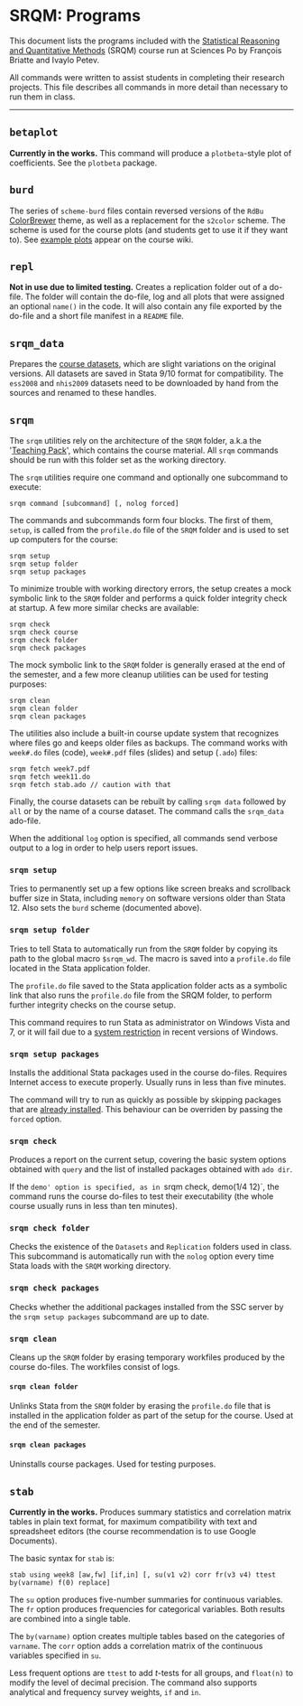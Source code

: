 # SRQM: Programs

This document lists the programs included with the [Statistical Reasoning and Quantitative Methods](http://f.briatte.org/teaching/quanti/) (SRQM) course run at Sciences Po by François Briatte and Ivaylo Petev.

All commands were written to assist students in completing their research projects. This file describes all commands in more detail than necessary to run them in class.

* * *

## `betaplot`

__Currently in the works.__ This command will produce a `plotbeta`-style plot of coefficients. See the `plotbeta` package.

## `burd`

The series of `scheme-burd` files contain reversed versions of the `RdBu` [ColorBrewer](http://colorbrewer2.org/) theme, as well as a replacement for the `s2color` scheme. The scheme is used for the course plots (and students get to use it if they want to). See [example plots](https://github.com/briatte/srqm/wiki/BuRd) appear on the course wiki.

## `repl`

__Not in use due to limited testing.__ Creates a replication folder out of a do-file. The folder will contain the do-file, log and all plots that were assigned an optional `name()` in the code. It will also contain any file exported by the do-file and a short file manifest in a `README` file.

## `srqm_data`

Prepares the [course datasets](https://github.com/briatte/srqm/blob/master/data/README.md), which are slight variations on the original versions. All datasets are saved in Stata 9/10 format for compatibility. The `ess2008` and `nhis2009` datasets need to be downloaded by hand from the sources and renamed to these handles.

## `srqm`

The `srqm` utilities rely on the architecture of the `SRQM` folder, a.k.a the '[Teaching Pack](http://f.briatte.org/srqm/)', which contains the course material. All `srqm` commands should be run with this folder set as the working directory.

The `srqm` utilities require one command and optionally one subcommand to execute:

	srqm command [subcommand] [, nolog forced]

The commands and subcommands form four blocks. The first of them, `setup`, is called from the `profile.do` file of the `SRQM` folder and is used to set up computers for the course:

	srqm setup
	srqm setup folder
	srqm setup packages

To minimize trouble with working directory errors, the setup creates a mock symbolic link to the `SRQM` folder and performs a quick folder integrity check at startup. A few more similar checks are available:

	srqm check
	srqm check course
	srqm check folder
	srqm check packages

The mock symbolic link to the `SRQM` folder is generally erased at the end of the semester, and a few more cleanup utilities can be used for testing purposes:

	srqm clean
	srqm clean folder
	srqm clean packages

The utilities also include a built-in course update system that recognizes where files go and keeps older files as backups. The command works with `week#.do` files (code), `week#.pdf` files (slides) and setup (`.ado`) files:

    srqm fetch week7.pdf
    srqm fetch week11.do
    srqm fetch stab.ado // caution with that

Finally, the course datasets can be rebuilt by calling `srqm data` followed by `all` or by the name of a course dataset. The command calls the `srqm_data` ado-file.

When the additional `log` option is specified, all commands send verbose output to a log in order to help users report issues.

### `srqm setup`

Tries to permanently set up a few options like screen breaks and scrollback buffer size in Stata, including `memory` on software versions older than Stata 12. Also sets the `burd` scheme (documented above).

### `srqm setup folder`

Tries to tell Stata to automatically run from the `SRQM` folder by copying its path to the global macro `$srqm_wd`. The macro is saved into a `profile.do` file located in the Stata application folder.

The `profile.do` file saved to the Stata application folder acts as a symbolic link that also runs the `profile.do` file from the SRQM folder, to perform further integrity checks on the course setup.

This command requires to run Stata as administrator on Windows Vista and 7, or it will fail due to a [system restriction](http://www.stata.com/support/faqs/windows/updating-on-vista/) in recent versions of Windows.

### `srqm setup packages`

Installs the additional Stata packages used in the course do-files. Requires Internet access to execute properly. Usually runs in less than five minutes.

The command will try to run as quickly as possible by skipping packages that are [already installed][statalist-tip]. This behaviour can be overriden by passing the `forced` option.

### `srqm check`

Produces a report on the current setup, covering the basic system options obtained with `query` and the list of installed packages obtained with `ado dir`.

If the `demo' option is specified, as in `srqm check, demo(1/4 12)`, the command runs the course do-files to test their executability (the whole course usually runs in less than ten minutes).

### `srqm check folder`

Checks the existence of the `Datasets` and `Replication` folders used in class. This subcommand is automatically run with the `nolog` option every time Stata loads with the `SRQM` working directory.

### `srqm check packages`

Checks whether the additional packages installed from the SSC server by the `srqm setup packages` subcommand are up to date.

### `srqm clean`

Cleans up the `SRQM` folder by erasing temporary workfiles produced by the course do-files. The workfiles consist of logs.

#### `srqm clean folder`	

Unlinks Stata from the `SRQM` folder by erasing the `profile.do` file that is installed in the application folder as part of the setup for the course. Used at the end of the semester.

#### `srqm clean packages`

Uninstalls course packages. Used for testing purposes.

## `stab`

__Currently in the works.__ Produces summary statistics and correlation matrix tables in plain text format, for maximum compatibility with text and spreadsheet editors (the course recommendation is to use Google Documents).

The basic syntax for `stab` is:

	stab using week8 [aw,fw] [if,in] [, su(v1 v2) corr fr(v3 v4) ttest by(varname) f(0) replace]

The `su` option produces five-number summaries for continuous variables. The `fr` option produces frequencies for categorical variables. Both results are combined into a single table.

The `by(varname)` option creates multiple tables based on the categories of `varname`. The `corr` option adds a correlation matrix of the continuous variables specified in `su`.

Less frequent options are `ttest` to add *t*-tests for all groups, and `float(n)` to modify the level of decimal precision. The command also supports analytical and frequency survey weights, `if` and `in`.

[statalist-tip]: http://www.stata.com/statalist/archive/2009-12/msg00461.html
